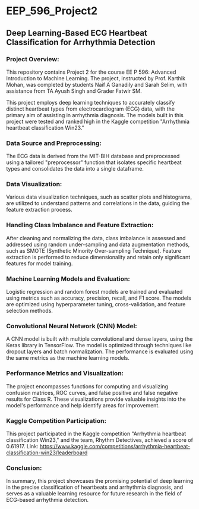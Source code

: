 # EEP_596_Project2
## Deep Learning-Based ECG Heartbeat Classification for Arrhythmia Detection

### Project Overview:
This repository contains Project 2 for the course EE P 596: Advanced Introduction to Machine Learning. The project, instructed by Prof. Karthik Mohan, was completed by students Naif A Ganadily and Sarah Selim, with assistance from TA Ayush Singh and Grader Fatwir SM.

This project employs deep learning techniques to accurately classify distinct heartbeat types from electrocardiogram (ECG) data, with the primary aim of assisting in arrhythmia diagnosis. The models built in this project were tested and ranked high in the Kaggle competition "Arrhythmia heartbeat classification Win23."

### Data Source and Preprocessing:
The ECG data is derived from the MIT-BIH database and preprocessed using a tailored "preprocessor" function that isolates specific heartbeat types and consolidates the data into a single dataframe.

### Data Visualization:
Various data visualization techniques, such as scatter plots and histograms, are utilized to understand patterns and correlations in the data, guiding the feature extraction process.

### Handling Class Imbalance and Feature Extraction:
After cleaning and normalizing the data, class imbalance is assessed and addressed using random under-sampling and data augmentation methods, such as SMOTE (Synthetic Minority Over-sampling Technique). Feature extraction is performed to reduce dimensionality and retain only significant features for model training.

### Machine Learning Models and Evaluation:
Logistic regression and random forest models are trained and evaluated using metrics such as accuracy, precision, recall, and F1 score. The models are optimized using hyperparameter tuning, cross-validation, and feature selection methods.

### Convolutional Neural Network (CNN) Model:
A CNN model is built with multiple convolutional and dense layers, using the Keras library in TensorFlow. The model is optimized through techniques like dropout layers and batch normalization. The performance is evaluated using the same metrics as the machine learning models.

### Performance Metrics and Visualization:
The project encompasses functions for computing and visualizing confusion matrices, ROC curves, and false positive and false negative results for Class R. These visualizations provide valuable insights into the model's performance and help identify areas for improvement.

### Kaggle Competition Participation:
This project participated in the Kaggle competition "Arrhythmia heartbeat classification Win23," and the team, Rhythm Detectives, achieved a score of 0.61917. Link: https://www.kaggle.com/competitions/arrhythmia-heartbeat-classification-win23/leaderboard

### Conclusion:
In summary, this project showcases the promising potential of deep learning in the precise classification of heartbeats and arrhythmia diagnosis, and serves as a valuable learning resource for future research in the field of ECG-based arrhythmia detection.
